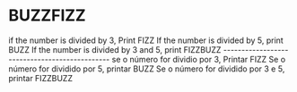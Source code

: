 # BUZZFIZZ
if the number is divided by 3, Print FIZZ If the number is divided by 5, print BUZZ If the number is divided by 3 and 5, print FIZZBUZZ ---------------------------------------------- se o número for dividio por 3, Printar FIZZ Se o número for dividido por 5, printar BUZZ Se o número for dividido por 3 e 5, printar FIZZBUZZ
